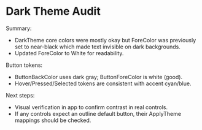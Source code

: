 Dark Theme Audit
=================

Summary:
- DarkTheme core colors were mostly okay but ForeColor was previously set to near-black which made text invisible on dark backgrounds.
- Updated ForeColor to White for readability.

Button tokens:
- ButtonBackColor uses dark gray; ButtonForeColor is white (good).
- Hover/Pressed/Selected tokens are consistent with accent cyan/blue.

Next steps:
- Visual verification in app to confirm contrast in real controls.
- If any controls expect an outline default button, their ApplyTheme mappings should be checked.

